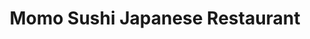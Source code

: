 ---
layout: place
title: "Momo Sushi Japanese Restaurant"
permalink: /virginia/alexandria/momo-sushi-japanese-restaurant.html
stateAbbr: VA
stateName: Virginia
cityName: Alexandria
place_id: ChIJL3GvV_awt4kRVgK3mtw6keo
photos:
  - >-
    AUy1YQ21MWb2MCCxweDOmJs7xn8_JEATp2Wi4JjIX54P4b2XVkKDO8nGb5MIHEwxjImDuL8-0TipWhhgHdQC0eoy-G9lrTfrgK14e5L2IqZtEdlqwulR-6H7y39QJ6MVp_SqZ1Abqzz6LLrZNCp7I0AOet4i0QdsmUoY72W-WMQS4oXIWos8gPEbK3p5xorm0-iPQ4PJz8yXXOAB2vQtz2uqIvw47Pjruld19dKeDGL0EQzbOqHCN5ew7vkZr4-K56WcOMWhJPbTL6L0Tp4gAmAY5ILV8I0IzHVhrYLYVyTtr3mnlw
  - >-
    AUy1YQ0qw9wvCDH8rrUUDaM64rKC4hDsvhV7KTT4vZeeikwbEMkgudZXSsd7UdY2-QM9uEau37-vuxqpBQOaUBu-KnGHvvB4EEusW-GIMWEAqFxueETfVsnJZc7dDspuRbpdT2_UMccwf7Qw78m7Ez27V0oF2sXNuykm7pGRENB0JmcmCO8AsjdHTSTnRxzSpYlm-7J70YKb2_fsj678nnaN7bxBp28wBcvlcZ5kYShLMdhmKmc7IXZnT3d_Ytd-GTtEFm6TBVg-SzMC_inCtd0dprw5X_bRY669O6Lwo9nQJCi7Zg
  - >-
    AUy1YQ3ZHvnFYqgaCXeFzMlpXGb5EzIH8RCYdr6-PPN_mrxwm2_IQ2qn4OKvtF8ewbkLRR79v82jAVtzS0eNS4O1xhN_8J7E44iFHXBHoJcrJGziYnriTLV0-cM3ij-SS5HFeXc6L6uzibK9DtRqpTGV0iL_kYO6dsqMzLyyGW21Df_Qk5I4667cMcC-o1ZeNe3vqhBELHmQ6ge-8_KAUmfKQ40iT9aNwfEsYrGUa01TqKR0-UI41KLYxTbr5YyrvZHv1hstSkPqF0mdAf19CqeN5kX5wSo4mLvDxZ7o23ma10KvdZNojUigN-oYURSnbKpVfmfgLJqqz5dlrKJyKwcnTNUl0uY3UllOe1rgqvRnB2DbCq2WghMvqNHm1cZHJqBce7w1695YcMl8sQovjJ9bUDmIa1GmHUT3BiBwM5fgmErBBDk_
  - >-
    AUy1YQ1_LngToNLsKybbZPXQGzjuEUrqfEOGgpyPSPce1lPXhYnjYMO2xJNNj3QWzDpwwMX6760SZzxMqNl405vAfFPQzwDYjuIzJPwgMRf8YIic-nhmn6TeX3DSOepHHD9r8vRphlDyB3RYnAN5vYvy4R4zv86FabwLDRwnIeik0z8MlMNZPmboZJFaGXwM0zIpBmyk5LZ2KXg508sQELQUSaQgkKDMTvGlY5di5Cd7suAoODmMxyWC1GpxAlM1zXSMfiTRAa4B8LATYK0GqJD3qtf6TKCorLVenfQa7r91gSkIkTGsJ1hZBk_vYgzUe-vA80CHSidD6eNVF0Xjw1ZzMEjvY2U4q57xDvyURnbC5wPvRsKCz0-Am0Nk7pVFUOAEOj_JcifpKAB2g7lRtmOXxL9tzJE1W6JRasFXGvxu-qxqOQ
  - >-
    AUy1YQ2AM3RTbO9ehFsCeupWRjJ_m6S3P9vohMZFiejMNcr_dyMUZDkM1ETD4XOAyhgqOokxlm3YePCit-AM1QtmHCeyQTHtWJInz7YdRqzV9wSgPDfXXzGCg5hXD1aAVc3H5-dQzdlGOAPjec0GNwi6MIZxpt68GTpDYPFcW6XspS6wE4JyIzMGLCawnfZOl-LDujQBaJZQAHoa1S9ul0hf5siPl0tkrml9Qfz2_eFqJwi6CDWhhH4nuNS9uwBdTN7sAIe_xgqCzuTxI80rlPzKhE6hFbK2SI5m3Xhm_BRslkoAv94csdU-sqbQ-W5Ba0XWvOBwtM7VNA1NmMBu4GuBTCRC_UzOwYBx2oeZEg_hX50Q-VjAS6aQRaD7X2pQkkc5Z0DPnZVWpS0-H727bshRel8lQy5mZqKIJceC7J7hbTctPA
  - >-
    AUy1YQ1fUlrhfkiFQiQNxMc0hJFhZ_KVMvJh4g0fPZxCzvbaVOPGKkaXa3tdkXL6ZH3OxSJDmkqbRaDZouOrIBG1FE8iVk-AGfrLnhAH04W1wRWHYJ1NSVkCDRvRoOzVT6wQkx1kLoIAyj-4VUExO5VYqxYlIDSWCXjMbLnmZ_zngTFZynDf3P5kpf7Fpqm-LRW7REoItPqkdta7ngH73gtxck73g5C2SpCv4sKbrtRh-PqotUskTW302CxK_Cr6BqniYfnds4E-pRBikg2gDgSlW_HhujCNhaQ5isektpXGwdrNxE5iG-GLhqSzkBUTYncSq1iUojDUw_JKAwEL_h4gkqcTK8P3A16_ynbNnZ0GfZleZ_ztE5W_zQ_OhXHgyYIJXHPOuGHL2bCCbIOY-RlFdKhT-Drx2H6twXnqdt0Ube8
  - >-
    AUy1YQ2V1p5WnwhEk0SBYwWIg7CLVzIZcszKpRUNVxAgq_0-Nhdf7P9mQuhLTqRbivpId2dj3T1CoJ7EVG80jW7fXQArQAznTYN2CqZaV_zxI3FmVFoU9cIEUJvhrwPSFtZBUIMuyQ901XWxMb80b0aBZ70NiidjuA-E3Y-cFeR4xZYKxE5qoEcRNm_zu3VmL7wp1Ygr_mVk7VK0sCHd5iN-8W4sFJOyd__30OdBHnE4YCelCVmyXYahLv60ZWaX3b2Ia7VaQdKPmMdnDaP23zf2zK_NxG66Cgshtc1SUcyTeHPCO8W67ydgWvYRFGk4atytE30cKdRVyVkdGwmce_DcQzf1ddZ3XW9bNP39gjO1QHHDSgkXuOWYobuqdMcVNOOWW5ONp1efovjhHx6MKAZOSe8OC-KTQMUKVCtZl8N3LNdFJLl-
  - >-
    AUy1YQ24dWMNH9GzFG7Nm4be6Ld4fLYLZaDQP-OLb4fAoVtv0TMLIduacc95DN_idr12JvvO6RlYgKXOpH0BjG9lXqXKe-AFrwitq61_c0Nu_BgntrRdhBb-bePHIDAhhHM1ts7Jd6GeuSrYWf3Na1MUMuuaUuPI_XEnsjQXEeudtYQHm5Tnofeh0LrbzRxTBy1TkeTSIzq2Q_hNiuYN7oKMCDZ54-Eg4OUVAlm2UxnMJ6coGoMiyJwzVM840pUQTmykngO3vP0awueqBHji7dh6EpuzCvRoi0ebboigsj0tUH1pvQ
  - >-
    AUy1YQ13HtKkLOP6YzQHmH-T5v3escQoluUcDN9cjuZoYCdvaRK4u4FBUoF18ThnKAwFQAvaR3SWPgcVz3YMAX98rIe2eOe94yZfHyq2ozmFsc544wvx7Gd-xVDIra8RawKTFfJfB0aQvrcgKvb4B-EjQBaJtk_iEppeYiTzkJioh3LX0R_WHdeSalfxfmxcI6vP2srV96746UO4kiDAmd7IvHd2Ta5HML720XKmh5CH4lMVK1gsrQfPhtpq3YzsN5bdwIyXVjh_EwyQAaI7ENzhrTFENrnmL2iDcySdKoyd76itcw
  - >-
    AUy1YQ3ecB_r6b5JARfEPB3I4tfX_VZ-Su_Vq81Ln7iXYPRfURrpXmoFNk3TsC-s2g5VrZXMmy68Nj0lo7-YitwG3zD51N69s_5Vm5sxxj66ksT4AEQI7GrCVnIVjypP3orR3HmpKvpCUW54zhAs3hCpSmXY7wPh7zs7MHxEo9pcQ0DY6LFO6wvcJ3upIBglvq0zNa8_1orsw-JCzyYCg5eE8eAEmEHxI-T_4g3Sc9i6gqZLgTg5cKQwHuIseSq_u95Dv1K317NZtUp70u2hPHMbdxdQGayN25KCZU_IUbL1zcuKjr3vWH_EjJ29bRlNUWrDAnO82NQSG0Bl9sjCPMMkLWkSvdxwqc1wEQsV9HqE69FaGFlCKt_Yi85WRd5fytJpNNGs3gPk0lhHdyElfSjvlwFV54uh91w7l8_qD8uaSM0_cw
address: 212 Queen St, Alexandria, VA 22314, USA
street: 212 Queen St
city: Alexandria
state: VA
zip: '22314'
country: USA
neighborhood: Alexandria Historical District
latitude: '38.806550'
longitude: '-77.041465'
accessibility_options:
  wheelchairAccessibleEntrance: false
business_status: OPERATIONAL
name: Momo Sushi Japanese Restaurant
google_maps_links:
  directionsUri: >-
    https://www.google.com/maps/dir//''/data=!4m7!4m6!1m1!4e2!1m2!1m1!1s0x89b7b0f657af712f:0xea913adc9ab70256!3e0
  photosUri: >-
    https://www.google.com/maps/place//data=!4m3!3m2!1s0x89b7b0f657af712f:0xea913adc9ab70256!10e5
  placeUri: https://maps.google.com/?cid=16902355595661083222
  reviewsUri: >-
    https://www.google.com/maps/place//data=!4m4!3m3!1s0x89b7b0f657af712f:0xea913adc9ab70256!9m1!1b1
  writeAReviewUri: >-
    https://www.google.com/maps/place//data=!4m3!3m2!1s0x89b7b0f657af712f:0xea913adc9ab70256!12e1
primary_type: Restaurant
opening_hours:
  regular: null
  current: null
secondary_opening_hours:
  regular:
    weekdayDescriptions: null
    type: null
  current:
    weekdayDescriptions: null
    type: null
phone: (703) 299-9092
price_level: PRICE_LEVEL_MODERATE
price_range: $20 &mdash; 30
rating: '4.6'
rating_count: 1230
website: http://momosushioldtown.com/
description: >-
  Sushi bar & kitchen with fresh rolls, teriyaki & noodles, plus lots of wine,
  sake & Japanese beers.
reviews:
  - ChdDSUhNMG9nS0VJQ0FnSURfaDk2NXdRRRAB
  - ChZDSUhNMG9nS0VJQ0FnSURYdjlYYVlBEAE
  - ChdDSUhNMG9nS0VJQ0FnTUNnNXJ2UmhRRRAB
  - ChZDSUhNMG9nS0VJQ0FnSUNmNzZXNFFnEAE
  - ChdDSUhNMG9nS0VJQ0FnSURYaWRQc2dnRRAB
parking_options:
  - PAID_PARKING_LOT
  - FREE_STREET_PARKING
  - PAID_STREET_PARKING
payment_options:
  - ACCEPTS_CREDIT_CARDS
  - ACCEPTS_DEBIT_CARDS
  - ACCEPTS_NFC
allow_dogs: null
curbside_pickup: false
delivery: true
dine_in: true
good_for_children: true
good_for_groups: null
good_for_sports: false
live_music: true
menu_for_children: null
outdoor_seating: false
reservable: false
restroom: true
serves_beer: true
serves_breakfast: false
serves_brunch: false
serves_cocktails: true
serves_coffee: false
serves_dinner: true
serves_dessert: true
serves_lunch: true
serves_vegetarian_food: true
serves_wine: true
takeout: true
slug: Momo-Sushi-Japanese-Restaurant

---